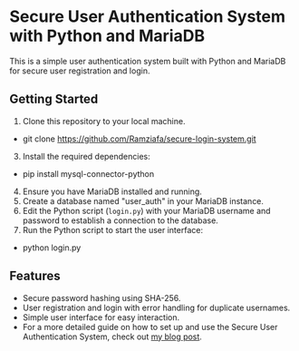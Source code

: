 # Secure User Authentication System with Python and MariaDB

This is a simple user authentication system built with Python and MariaDB for secure user registration and login.

## Getting Started

1. Clone this repository to your local machine.
- git clone https://github.com/Ramziafa/secure-login-system.git
3. Install the required dependencies:
- pip install mysql-connector-python

4. Ensure you have MariaDB installed and running.
5. Create a database named "user_auth" in your MariaDB instance.
6. Edit the Python script (`login.py`) with your MariaDB username and password to establish a connection to the database.
7. Run the Python script to start the user interface:
- python login.py


## Features

- Secure password hashing using SHA-256.
- User registration and login with error handling for duplicate usernames.
- Simple user interface for easy interaction.
- For a more detailed guide on how to set up and use the Secure User Authentication System, check out [my blog post](https://www.ramzitech.be/2023/07/building-secure-user-authentication.html).

